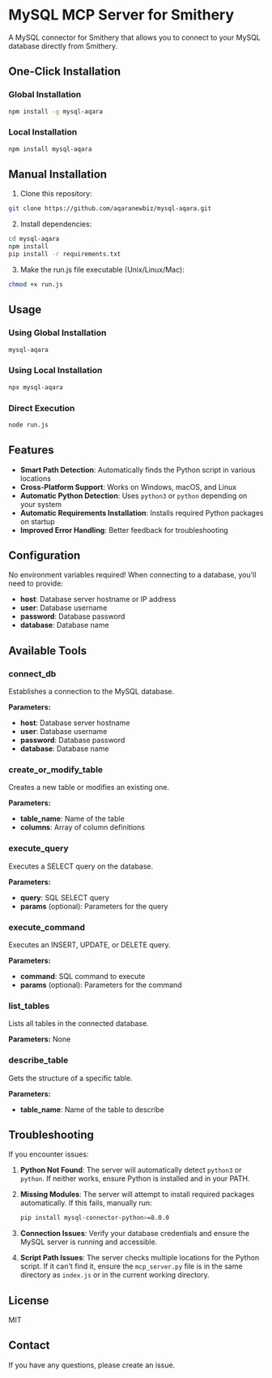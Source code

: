 # MySQL MCP Server for Smithery

A MySQL connector for Smithery that allows you to connect to your MySQL database directly from Smithery.

## One-Click Installation

### Global Installation
```bash
npm install -g mysql-aqara
```

### Local Installation
```bash
npm install mysql-aqara
```

## Manual Installation

1. Clone this repository:
```bash
git clone https://github.com/aqaranewbiz/mysql-aqara.git
```

2. Install dependencies:
```bash
cd mysql-aqara
npm install
pip install -r requirements.txt
```

3. Make the run.js file executable (Unix/Linux/Mac):
```bash
chmod +x run.js
```

## Usage

### Using Global Installation
```bash
mysql-aqara
```

### Using Local Installation
```bash
npx mysql-aqara
```

### Direct Execution
```bash
node run.js
```

## Features

- **Smart Path Detection**: Automatically finds the Python script in various locations
- **Cross-Platform Support**: Works on Windows, macOS, and Linux
- **Automatic Python Detection**: Uses `python3` or `python` depending on your system
- **Automatic Requirements Installation**: Installs required Python packages on startup
- **Improved Error Handling**: Better feedback for troubleshooting

## Configuration

No environment variables required! When connecting to a database, you'll need to provide:

- **host**: Database server hostname or IP address
- **user**: Database username
- **password**: Database password
- **database**: Database name

## Available Tools

### connect_db
Establishes a connection to the MySQL database.

**Parameters:**
- **host**: Database server hostname
- **user**: Database username
- **password**: Database password
- **database**: Database name

### create_or_modify_table
Creates a new table or modifies an existing one.

**Parameters:**
- **table_name**: Name of the table
- **columns**: Array of column definitions

### execute_query
Executes a SELECT query on the database.

**Parameters:**
- **query**: SQL SELECT query
- **params** (optional): Parameters for the query

### execute_command
Executes an INSERT, UPDATE, or DELETE query.

**Parameters:**
- **command**: SQL command to execute
- **params** (optional): Parameters for the command

### list_tables
Lists all tables in the connected database.

**Parameters:** None

### describe_table
Gets the structure of a specific table.

**Parameters:**
- **table_name**: Name of the table to describe

## Troubleshooting

If you encounter issues:

1. **Python Not Found**: The server will automatically detect `python3` or `python`. If neither works, ensure Python is installed and in your PATH.

2. **Missing Modules**: The server will attempt to install required packages automatically. If this fails, manually run:
   ```bash
   pip install mysql-connector-python>=8.0.0
   ```

3. **Connection Issues**: Verify your database credentials and ensure the MySQL server is running and accessible.

4. **Script Path Issues**: The server checks multiple locations for the Python script. If it can't find it, ensure the `mcp_server.py` file is in the same directory as `index.js` or in the current working directory.

## License

MIT

## Contact

If you have any questions, please create an issue. 